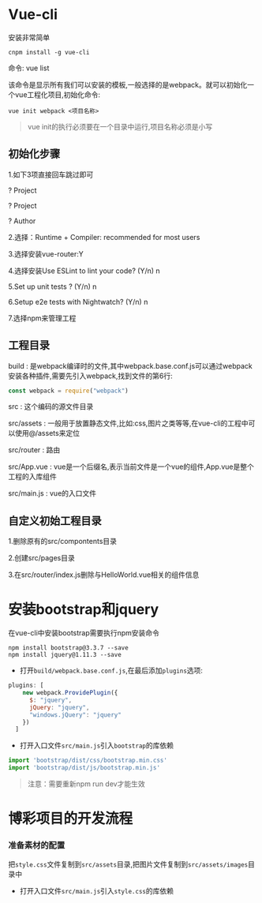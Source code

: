 # Vue-cli

安装非常简单

```
cnpm install -g vue-cli
```

命令: vue list 

该命令是显示所有我们可以安装的模板,一般选择的是webpack。就可以初始化一个vue工程化项目,初始化命令:

```
vue init webpack <项目名称>
```

> vue init的执行必须要在一个目录中运行,项目名称必须是小写

## 初始化步骤

1.如下3项直接回车跳过即可

? Project 

? Project
 
? Author 

2.选择：Runtime + Compiler: recommended for most users

3.选择安装vue-router:Y

4.选择安装Use ESLint to lint your code? (Y/n) n

5.Set up unit tests ? (Y/n) n

6.Setup e2e tests with Nightwatch? (Y/n) n

7.选择npm来管理工程

## 工程目录

build : 是webpack编译时的文件,其中webpack.base.conf.js可以通过webpack安装各种插件,需要先引入webpack,找到文件的第6行:

```javascript
const webpack = require("webpack") 
```


src : 这个编码的源文件目录

src/assets : 一般用于放置静态文件,比如:css,图片之类等等,在vue-cli的工程中可以使用@/assets来定位

src/router : 路由

src/App.vue : vue是一个后缀名,表示当前文件是一个vue的组件,App.vue是整个工程的入库组件

src/main.js : vue的入口文件


## 自定义初始工程目录

1.删除原有的src/compontents目录

2.创建src/pages目录 

3.在src/router/index.js删除与HelloWorld.vue相关的组件信息


# 安装bootstrap和jquery

在vue-cli中安装bootstrap需要执行npm安装命令

```
npm install bootstrap@3.3.7 --save
npm install jquery@1.11.3 --save
```

* 打开`build/webpack.base.conf.js`,在最后添加`plugins`选项:

```javascript
plugins: [
    new webpack.ProvidePlugin({
      $: "jquery",
      jQuery: "jquery",
      "windows.jQuery": "jquery"
    })
  ]
```

* 打开入口文件`src/main.js`引入`bootstrap`的库依赖

```javascript
import 'bootstrap/dist/css/bootstrap.min.css'
import 'bootstrap/dist/js/bootstrap.min.js'
```

> 注意：需要重新npm run dev才能生效


# 博彩项目的开发流程

### 准备素材的配置

把`style.css`文件复制到`src/assets`目录,把图片文件复制到`src/assets/images`目录中

* 打开入口文件`src/main.js`引入`style.css`的库依赖

